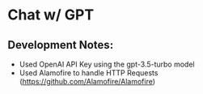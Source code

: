 #  Chat w/ GPT

## Development Notes:
* Used OpenAI API Key using the gpt-3.5-turbo model
* Used Alamofire to handle HTTP Requests (https://github.com/Alamofire/Alamofire)

